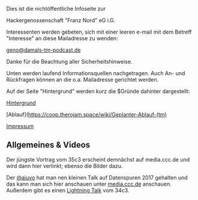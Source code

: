 Dies ist die  nichtöffentliche Infoseite zur 

Hackergenossenschaft "Franz Nord" eG i.G.

Interessenten werden gebeten, sich mit einer leeren e-mail mit dem Betreff "Interesse" an diese Mailadresse zu wenden:

geno@damals-tm-podcast.de

Danke für die Beachtung aller Sicherheitshinweise.

Unten werden laufend Informationsquellen nachgetragen. Auch An- und Rückfragen können an die o.a. Mailadresse gerichtet werden. 

Auf der Seite "Hintergrund" werden kurz die $Gründe dahinter dargestellt:

[Hintergrund](https://coop.therojam.space/wiki/Hintergrund)

[Ablauf](https://coop.therojam.space/wiki/Geplanter-Ablauf-(tm)

[Impressum](https://coop.therojam.space/wiki/Imprint)

## Allgemeines & Videos 

Der jüngste Vortrag vom 35c3 erscheint demnächst auf media.ccc.de und wird dann hier verlinkt; ebenso die Bilder dazu.

Der [@ajuvo](https://chaos.social/@ajuvo) hat man nen kleinen Talk auf Datenspuren 2017 gehalten und das kann man sich hier anschauen unter [media.ccc.de](https://media.ccc.de/v/DS2017-8659-hacker_eg) anschauen.
Außerdem gibt es einen [Lightning Talk](https://media.ccc.de/v/34c3-9256-lightning_talks_day_2#t=2722) vom 34c3.